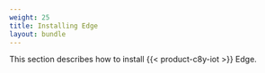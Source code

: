 ```yaml
---
weight: 25
title: Installing Edge
layout: bundle
---
```


This section describes how to install {{< product-c8y-iot >}} Edge.
